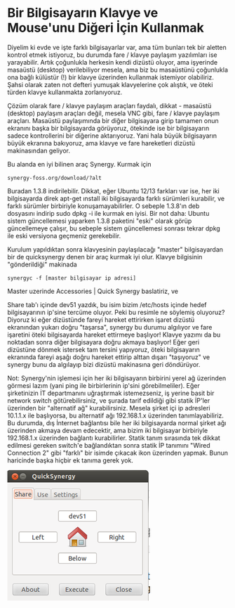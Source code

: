 # Bir Bilgisayarın Klavye ve Mouse'unu Diğeri İçin Kullanmak

Diyelim ki evde ve işte farklı bilgisayarlar var, ama tüm bunları tek
bir aletten kontrol etmek istiyoruz, bu durumda fare / klavye paylaşım
yazılımları ise yarayabilir. Artık çoğunlukla herkesin kendi dizüstü
oluyor, ama işyerinde masaüstü (desktop) verilebiliyor mesela, ama biz
bu masaüstünü çoğunlukla ona bağlı külüstür (!) bir klavye üzerinden
kullanmak istemiyor olabiliriz. Şahsi olarak zaten not defteri yumuşak
klavyelerine çok alıştık, ve öteki türden klavye kullanmakta
zorlanıyoruz.

Çözüm olarak fare / klavye paylaşım araçları faydalı, dikkat -
masaüstü (desktop) paylaşım araçları değil, mesela VNC gibi, fare /
klavye paylaşım araçları. Masaüstü paylaşımında bir diğer bilgisayara
girip tamamen onun ekranını başka bir bilgisayarda görüyoruz, ötekinde
ise bir bilgisayarın sadece kontrollerini bir diğerine
aktarıyoruz. Yani hala büyük bilgisayarın büyük ekranına bakıyoruz,
ama klavye ve fare hareketleri dizüstü makinasından geliyor.

Bu alanda en iyi bilinen araç Synergy. Kurmak için  

```
synergy-foss.org/download/?alt
```

Buradan 1.3.8 indirilebilir. Dikkat, eğer Ubuntu 12/13 farkları var
ise, her iki bilgisayarda direk apt-get ınstall iki bilgisayarda
farklı sürümleri kurabilir, ve farklı sürümler birbiriyle
konuşamayabilirler. O sebeple 1.3.8'ın deb dosyasını indirip sudo dpkg
-i ile kurmak en iyisi. Bir not daha: Ubuntu sistem güncellemesi
yaparken 1.3.8 paketini "eski" olarak görüp güncellemeye çalışır, bu
sebeple sistem güncellemesi sonrası tekrar dpkg ile eski versiyona
geçmeniz gerekebilir.

Kurulum yapıldıktan sonra klavyesinin paylaşılacağı "master"
bilgisayardan bir de quicksynergy denen bir araç kurmak iyi
olur. Klavye bilgisinin "gönderildiği" makinada

```
synergyc -f [master bilgisayar ip adresi]
```

Master uzerinde Accessories | Quick Synergy baslatiriz, ve

Share tab'ı içinde dev51 yazdık, bu isim bizim /etc/hosts içinde hedef
bilgisayarının ip'sine tercüme oluyor. Peki bu resimle ne söylemiş
oluyoruz? Diyoruz ki eğer dizüstünde fareyi hareket ettirirken işaret
dizüstü ekranından yukarı doğru "taşarsa", synergy bu durumu algılıyor
ve fare işaretini öteki bilgisayarda hareket ettirmeye başlıyor!
Klavye yazımı da bu noktadan sonra diğer bilgisayara doğru akmaya
başlıyor! Eğer geri dizüstüne dönmek istersek tam tersini yapıyoruz,
öteki bilgisayarın ekranında fareyi aşağı doğru hareket ettirip alttan
dışarı "taşıyoruz" ve synergy bunu da algılayıp bizi dizüstü
makinasına geri döndürüyor.

Not: Synergy'nin işlemesi için her iki bilgisayarın birbirini yerel ağ
üzerinden görmesi lazım (yani ping ile birbirlerinin ip'sini
görebilmeliler). Eğer şirketinizin İT departmanını uğraştırmak
istemezseniz, iş yerine basit bir network switch götürebilirsiniz, ve
şurada tarif edildiği gibi statik İP'ler üzerinden bir "alternatif ağ"
kurabilirsiniz. Mesela şirket içi ip adresleri 10.1.1.x ile
başlıyorsa, bu alternatif ağı 192.168.1.x üzerinden
tanımlayabiliriz. Bu durumda, dış İnternet bağlantısı bile her iki
bilgisayarda normal şirket ağı üzerinden akmaya devam edecektir, ama
bizim iki bilgisayar birbiriyle 192.168.1.x üzerinden bağlantı
kurabilirler. Statik tanım sırasında tek dikkat edilmesi gereken
switch'e bağlandıktan sonra statik İP tanımını "Wired Connection 2"
gibi "farklı" bir isimde çıkacak ikon üzerinden yapmak. Bunun
haricinde başka hiçbir ek tanıma gerek yok.

![](Screenshotfrom2014-04-10161526.png)



